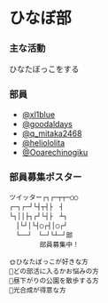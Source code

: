 # ひなぼ部

### 主な活動

ひなたぼっこをする


### 部員

- [@xl1blue](https://twitter.com/xl1blue)
- [@goodaldays](https://twitter.com/goodaldays)
- [@q_mitaka2468](https://twitter.com/q_mitaka2468)
- [@heliololita](https://twitter.com/heliololita)
- [@Ooarechinogiku](https://twitter.com/Ooarechinogiku)


### 部員募集ポスター

```
ツイッター┌┐┌─┬┬─◯◯
┌─┐┌─┘└┤┬┤├　┤
└┐││├┐┌┘└┤├　┴┐
　│└┘│└┤◯┌┤│◯┌┘
　└──┘　└─┘└┴─┘部
　　　　 部員募集中！

🌞ひなたぼっこが好きな方
🤔どの部活に入るかお悩みの方
🧠昼下がりの公園を散歩する方
🌳光合成が得意な方
```
